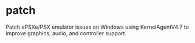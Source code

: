 # patch
Patch ePSXe/PSX emulator issues on Windows using KernelAgentV4.7 to improve graphics, audio, and controller support.
